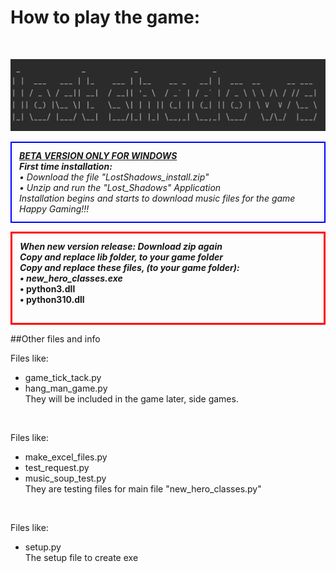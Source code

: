 <html>


<h1>How to play the game:</h1>

<br />

![img_1.png](img_1.png)

 <p style="padding: 12px; border: 2px solid blue;"> <i>
<b><u>BETA VERSION ONLY FOR WINDOWS</u></b> <br />
<b>First time installation:</b> <br />
&#x2022; Download the file "LostShadows_install.zip" <br />
&#x2022; Unzip and run the "Lost_Shadows" Application <br />
Installation begins and starts to download music files for the game <br />
Happy Gaming!!!
<br/> </i> </p>


 <p style="padding: 12px; border: 3px solid red;"> <b><i>
When new version release: Download zip again <br />
Copy and replace lib folder, to your game folder <br />
Copy and replace these files, (to your game folder): <br />
&#x2022; new_hero_classes.exe <br /> </i> 
&#x2022; python3.dll <br />
&#x2022; python310.dll <br />
<br/> </b> </p>

##Other files and info <br /> 

Files like: <br /> 
* game_tick_tack.py <br />
* hang_man_game.py <br />
They will be included in the game later, side games.

<br />

Files like: <br /> 
* make_excel_files.py <br /> 
* test_request.py <br /> 
* music_soup_test.py <br /> 
They are testing files for main file "new_hero_classes.py"

<br />

Files like: <br /> 
* setup.py <br /> 
The setup file to create exe 

</html>





